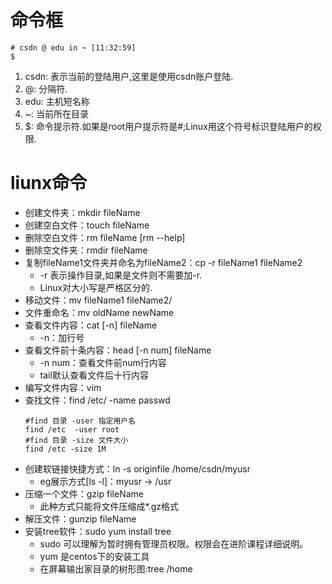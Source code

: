 # 命令框
```linux
# csdn @ edu in ~ [11:32:59] 
$ 
```
1. csdn: 表示当前的登陆用户,这里是使用csdn账户登陆.
2. @: 分隔符.
3. edu: 主机短名称
4. ~: 当前所在目录
5. $: 命令提示符.如果是root用户提示符是#;Linux用这个符号标识登陆用户的权限.

# liunx命令

* 创建文件夹：mkdir fileName
* 创建空白文件：touch fileName
* 删除空白文件：rm fileName [rm --help]
* 删除空文件夹：rmdir fileName
* 复制fileName1文件夹并命名为fileName2：cp -r fileName1 fileName2
  * -r 表示操作目录,如果是文件则不需要加-r.
  * Linux对大小写是严格区分的. 
* 移动文件：mv fileName1 fileName2/
* 文件重命名：mv oldName newName
* 查看文件内容：cat [-n] fileName 
  * -n：加行号
* 查看文件前十条内容：head [-n num] fileName 
  * -n num：查看文件前num行内容
  * tail默认查看文件后十行内容
* 编写文件内容：vim
* 查找文件：find /etc/ -name passwd
    ```linux
    #find 目录 -user 指定用户名
    find /etc  -user root
    #find 目录 -size 文件大小
    find /etc -size 1M
    ```
* 创建软链接快捷方式：ln -s originfile /home/csdn/myusr
  * eg展示方式[ls -l]：myusr -> /usr
* 压缩一个文件：gzip fileName
  * 此种方式只能将文件压缩成*.gz格式
* 解压文件：gunzip fileName
* 安装tree软件：sudo yum install tree
  * sudo 可以理解为暂时拥有管理员权限。权限会在进阶课程详细说明。
  * yum 是centos下的安装工具
  * 在屏幕输出家目录的树形图:tree /home